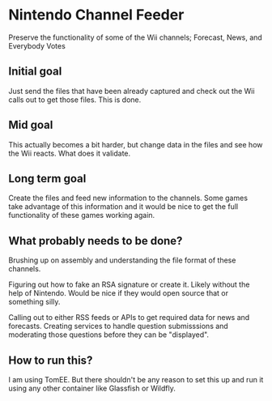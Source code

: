 Nintendo Channel Feeder
=======================

Preserve the functionality of some of the Wii channels; Forecast, News, and Everybody Votes

Initial goal
------------

Just send the files that have been already captured and check out the Wii calls out to get those files.  This is done.

Mid goal
--------

This actually becomes a bit harder, but change data in the files and see how the Wii reacts.  What does it validate.

Long term goal
--------------

Create the files and feed new information to the channels.  Some games take advantage of this information 
and it would be nice to get the full functionality of these games working again.

What probably needs to be done?
-------------------------------

Brushing up on assembly and understanding the file format of these channels.

Figuring out how to fake an RSA signature or create it.  Likely without the help of Nintendo.  Would be nice if 
they would open source that or something silly.  

Calling out to either RSS feeds or APIs to get required data for news and forecasts.  Creating services to handle question submisssions and moderating those questions before they can be "displayed".

How to run this?
----------------

I am using TomEE.  But there shouldn't be any reason to set this up and run it using any other container like Glassfish or Wildfly.

